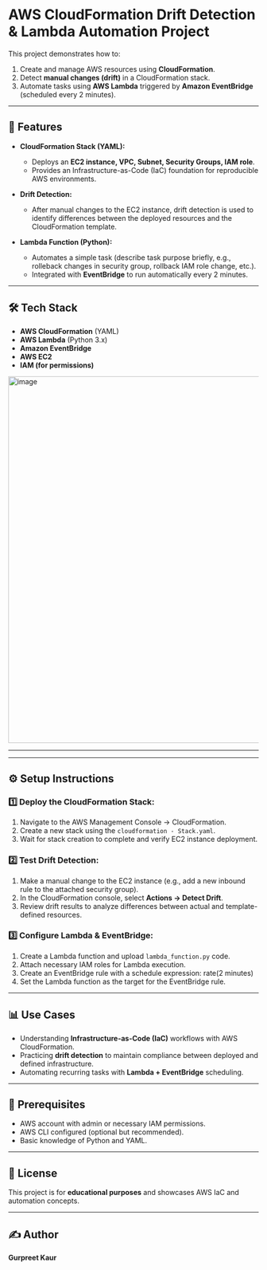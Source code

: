 # AWS CloudFormation Drift Detection & Lambda Automation Project

This project demonstrates how to:
1. Create and manage AWS resources using **CloudFormation**.
2. Detect **manual changes (drift)** in a CloudFormation stack.
3. Automate tasks using **AWS Lambda** triggered by **Amazon EventBridge** (scheduled every 2 minutes).

---

## 🚀 Features
- **CloudFormation Stack (YAML):**
  - Deploys an **EC2 instance, VPC, Subnet, Security Groups, IAM role**.
  - Provides an Infrastructure-as-Code (IaC) foundation for reproducible AWS environments.

- **Drift Detection:**
  - After manual changes to the EC2 instance, drift detection is used to identify differences between the deployed resources and the CloudFormation template.

- **Lambda Function (Python):**
  - Automates a simple task (describe task purpose briefly, e.g., rolleback changes in security group, rollback IAM role change, etc.).
  - Integrated with **EventBridge** to run automatically every 2 minutes.

---

## 🛠 Tech Stack
- **AWS CloudFormation** (YAML)
- **AWS Lambda** (Python 3.x)
- **Amazon EventBridge**
- **AWS EC2**
- **IAM (for permissions)**

<img width="1047" height="736" alt="image" src="https://github.com/user-attachments/assets/2e4aa441-b555-495c-9e7e-2aed8d55c9e9" />

---


---

## ⚙️ Setup Instructions

### 1️⃣ Deploy the CloudFormation Stack:
1. Navigate to the AWS Management Console → CloudFormation.
2. Create a new stack using the `cloudformation - Stack.yaml`.
3. Wait for stack creation to complete and verify EC2 instance deployment.

### 2️⃣ Test Drift Detection:
1. Make a manual change to the EC2 instance (e.g., add a new inbound rule to the attached security group).
2. In the CloudFormation console, select **Actions → Detect Drift**.
3. Review drift results to analyze differences between actual and template-defined resources.

### 3️⃣ Configure Lambda & EventBridge:
1. Create a Lambda function and upload `lambda_function.py` code.
2. Attach necessary IAM roles for Lambda execution.
3. Create an EventBridge rule with a schedule expression:
   rate(2 minutes)
5. Set the Lambda function as the target for the EventBridge rule.

---

## 📊 Use Cases
- Understanding **Infrastructure-as-Code (IaC)** workflows with AWS CloudFormation.
- Practicing **drift detection** to maintain compliance between deployed and defined infrastructure.
- Automating recurring tasks with **Lambda + EventBridge** scheduling.

---

## 🔑 Prerequisites
- AWS account with admin or necessary IAM permissions.
- AWS CLI configured (optional but recommended).
- Basic knowledge of Python and YAML.

---

## 📜 License
This project is for **educational purposes** and showcases AWS IaC and automation concepts.

---

## ✍️ Author
**Gurpreet Kaur**  



